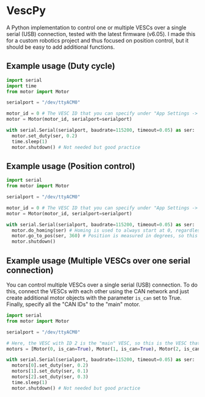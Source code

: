 # VescPy
A Python implementation to control one or multiple VESCs over a single serial (USB) connection, tested with the latest firmware (v6.05). I made this for a custom robotics project and thus focused on position control, but it should be easy to add additional functions.

## Example usage (Duty cycle)
```python
import serial
import time
from motor import Motor

serialport = "/dev/ttyACM0"

motor_id = 0 # The VESC ID that you can specify under "App Settings -> VESC ID" 
motor = Motor(motor_id, serialport=serialport)

with serial.Serial(serialport, baudrate=115200, timeout=0.05) as ser:
  motor.set_duty(ser, 0.2)
  time.sleep(1)
  motor.shutdown() # Not needed but good practice

```

## Example usage (Position control)
```python
import serial
from motor import Motor

serialport = "/dev/ttyACM0"

motor_id = 0 # The VESC ID that you can specify under "App Settings -> VESC ID" 
motor = Motor(motor_id, serialport=serialport)

with serial.Serial(serialport, baudrate=115200, timeout=0.05) as ser:
  motor.do_homing(ser) # Homing is used to always start at 0, regardless of the actual starting position.
  motor.go_to_pos(ser, 360) # Position is measured in degrees, so this command will spin the motor one full rotation.
  motor.shutdown()

```

## Example usage (Multiple VESCs over one serial connection)
You can control multiple VESCs over a single serial (USB) connection. To do this, connect the VESCs with each other using the CAN network and just create additional motor objects with the parameter `is_can` set to True. Finally, specify all the "CAN IDs" to the "main" motor.

```python
import serial
from motor import Motor

serialport = "/dev/ttyACM0"

# Here, the VESC with ID 2 is the "main" VESC, so this is the VESC that you connect to with an USB cable.
motors = [Motor(0, is_can=True), Motor(1, is_can=True), Motor(2, is_can=False, can_ids=[0, 1])]

with serial.Serial(serialport, baudrate=115200, timeout=0.05) as ser:
  motors[0].set_duty(ser, 0.2)
  motors[1].set_duty(ser, 0.1)
  motors[2].set_duty(ser, 0.3)
  time.sleep(1)
  motor.shutdown() # Not needed but good practice
```
